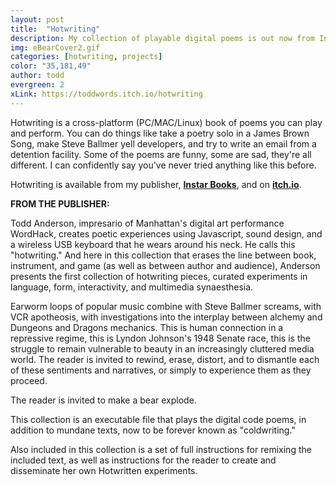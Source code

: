 ```yaml
---
layout: post
title:  "Hotwriting"
description: My collection of playable digital poems is out now from Instar Books. Get it <a href="http://instarbooks.com/books/hotwriting.html">here</a>
img: eBearCover2.gif
categories: [hotwriting, projects]
color: "35,181,49"
author: todd
evergreen: 2
xLink: https://toddwords.itch.io/hotwriting
---
```

Hotwriting is a cross-platform (PC/MAC/Linux) book of poems you can play and perform. You can do things like take a poetry solo in a James Brown Song, make Steve Ballmer yell developers, and try to write an email from a detention facility. Some of the poems are funny, some are sad, they're all different. I can confidently say you've never tried anything like this before.

Hotwriting is available from my publisher, **[Instar Books](http://instarbooks.com/books/hotwriting.html)**, and on **[itch.io](https://toddwords.itch.io/hotwriting)**.

**FROM THE PUBLISHER:**

Todd Anderson, impresario of Manhattan's digital art performance WordHack, creates poetic experiences using Javascript, sound design, and a wireless USB keyboard that he wears around his neck. He calls this "hotwriting." And here in this collection that erases the line between book, instrument, and game (as well as between author and audience), Anderson presents the first collection of hotwriting pieces, curated experiments in language, form, interactivity, and multimedia synaesthesia.

Earworm loops of popular music combine with Steve Ballmer screams, with VCR apotheosis, with investigations into the interplay between alchemy and Dungeons and Dragons mechanics. This is human connection in a repressive regime, this is Lyndon Johnson's 1948 Senate race, this is the struggle to remain vulnerable to beauty in an increasingly cluttered media world. The reader is invited to rewind, erase, distort, and to dismantle each of these sentiments and narratives, or simply to experience them as they proceed.

The reader is invited to make a bear explode.

This collection is an executable file that plays the digital code poems, in addition to mundane texts, now to be forever known as "coldwriting."

Also included in this collection is a set of full instructions for remixing the included text, as well as instructions for the reader to create and disseminate her own Hotwritten experiments.